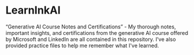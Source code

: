# LearnInkAI
“Generative AI Course Notes and Certifications” - My thorough notes, important insights, and certifications from the generative AI course offered by Microsoft and LinkedIn are all contained in this repository. I've also provided practice files to help me remember what I've learned.

